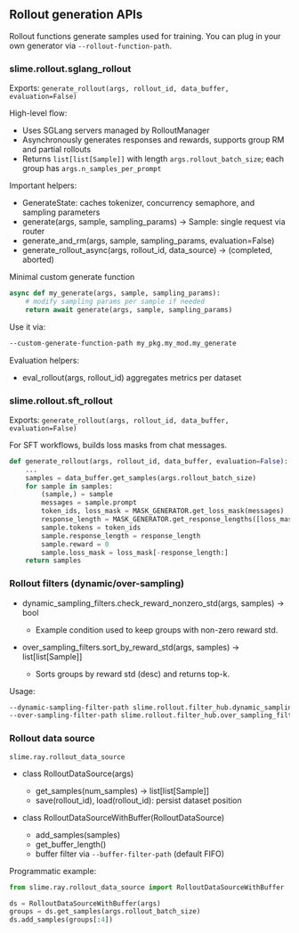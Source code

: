## Rollout generation APIs

Rollout functions generate samples used for training. You can plug in your own generator via `--rollout-function-path`.

### slime.rollout.sglang_rollout

Exports: `generate_rollout(args, rollout_id, data_buffer, evaluation=False)`

High-level flow:
- Uses SGLang servers managed by RolloutManager
- Asynchronously generates responses and rewards, supports group RM and partial rollouts
- Returns `list[list[Sample]]` with length `args.rollout_batch_size`; each group has `args.n_samples_per_prompt`

Important helpers:
- GenerateState: caches tokenizer, concurrency semaphore, and sampling parameters
- generate(args, sample, sampling_params) -> Sample: single request via router
- generate_and_rm(args, sample, sampling_params, evaluation=False)
- generate_rollout_async(args, rollout_id, data_source) -> (completed, aborted)

Minimal custom generate function
```python
async def my_generate(args, sample, sampling_params):
    # modify sampling params per sample if needed
    return await generate(args, sample, sampling_params)
```

Use it via:
```bash
--custom-generate-function-path my_pkg.my_mod.my_generate
```

Evaluation helpers:
- eval_rollout(args, rollout_id) aggregates metrics per dataset

### slime.rollout.sft_rollout

Exports: `generate_rollout(args, rollout_id, data_buffer, evaluation=False)`

For SFT workflows, builds loss masks from chat messages.

```12:48:slime/rollout/sft_rollout.py
def generate_rollout(args, rollout_id, data_buffer, evaluation=False):
    ...
    samples = data_buffer.get_samples(args.rollout_batch_size)
    for sample in samples:
        (sample,) = sample
        messages = sample.prompt
        token_ids, loss_mask = MASK_GENERATOR.get_loss_mask(messages)
        response_length = MASK_GENERATOR.get_response_lengths([loss_mask])[0]
        sample.tokens = token_ids
        sample.response_length = response_length
        sample.reward = 0
        sample.loss_mask = loss_mask[-response_length:]
    return samples
```

### Rollout filters (dynamic/over-sampling)

- dynamic_sampling_filters.check_reward_nonzero_std(args, samples) -> bool
  - Example condition used to keep groups with non-zero reward std.

- over_sampling_filters.sort_by_reward_std(args, samples) -> list[list[Sample]]
  - Sorts groups by reward std (desc) and returns top-k.

Usage:
```bash
--dynamic-sampling-filter-path slime.rollout.filter_hub.dynamic_sampling_filters.check_reward_nonzero_std \
--over-sampling-filter-path slime.rollout.filter_hub.over_sampling_filters.sort_by_reward_std
```

### Rollout data source

`slime.ray.rollout_data_source`

- class RolloutDataSource(args)
  - get_samples(num_samples) -> list[list[Sample]]
  - save(rollout_id), load(rollout_id): persist dataset position

- class RolloutDataSourceWithBuffer(RolloutDataSource)
  - add_samples(samples)
  - get_buffer_length()
  - buffer filter via `--buffer-filter-path` (default FIFO)

Programmatic example:
```python
from slime.ray.rollout_data_source import RolloutDataSourceWithBuffer

ds = RolloutDataSourceWithBuffer(args)
groups = ds.get_samples(args.rollout_batch_size)
ds.add_samples(groups[:4])
```

